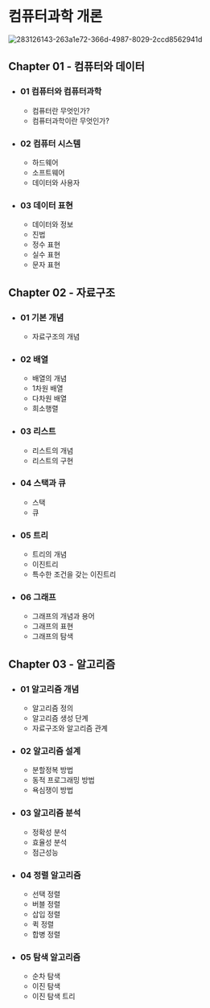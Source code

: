 # 컴퓨터과학 개론
![283126143-263a1e72-366d-4987-8029-2ccd8562941d](https://github.com/JIN071217/Dev_Reading_Growth/assets/141616658/8789eb2d-258f-44bc-9b55-993638cc21a9)
## Chapter 01 - 컴퓨터와 데이터
* ### 01 컴퓨터와 컴퓨터과학
  * 컴퓨터란 무엇인가?
  * 컴퓨터과학이란 무엇인가?
* ### 02 컴퓨터 시스템
  * 하드웨어
  * 소프트웨어
  * 데이터와 사용자
* ### 03 데이터 표현
  * 데이터와 정보
  * 진법
  * 정수 표현
  * 실수 표현
  * 문자 표현

## Chapter 02 - 자료구조
* ### 01 기본 개념
  * 자료구조의 개념
* ### 02 배열
  * 배열의 개념
  * 1차원 배열
  * 다차원 배열
  * 희소행렬
* ### 03 리스트
  * 리스트의 개념
  * 리스트의 구현
* ### 04 스택과 큐
  * 스택
  * 큐
* ### 05 트리
  * 트리의 개념
  * 이진트리
  * 특수한 조건을 갖는 이진트리
* ### 06 그래프
  * 그래프의 개념과 용어
  * 그래프의 표현
  * 그래프의 탐색
  
## Chapter 03 - 알고리즘
* ### 01 알고리즘 개념
  * 알고리즘 정의
  * 알고리즘 생성 단계
  * 자료구조와 알고리즘 관계
* ### 02 알고리즘 설계
  * 분할정복 방법
  * 동적 프로그래밍 방법
  * 욕심쟁이 방법
* ### 03 알고리즘 분석
  * 정확성 분석
  * 효율성 분석
  * 점근성능
* ### 04 정렬 알고리즘
  * 선택 정렬
  * 버블 정렬
  * 삽입 정렬
  * 퀵 정렬
  * 합병 정렬 
* ### 05 탐색 알고리즘
  * 순차 탐색
  * 이진 탐색
  * 이진 탐색 트리
  
